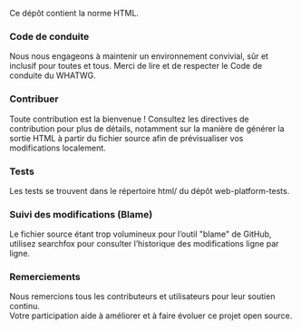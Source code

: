 Ce dépôt contient la norme HTML.
### Code de conduite

Nous nous engageons à maintenir un environnement convivial, sûr et inclusif pour toutes et tous. Merci de lire et de respecter le Code de conduite du WHATWG.

### Contribuer

Toute contribution est la bienvenue ! Consultez les directives de contribution pour plus de détails, notamment sur la manière de générer la sortie HTML à partir du fichier source afin de prévisualiser vos modifications localement.

### Tests

Les tests se trouvent dans le répertoire html/ du dépôt web-platform-tests.

### Suivi des modifications (Blame)

Le fichier source étant trop volumineux pour l’outil "blame" de GitHub, utilisez searchfox pour consulter l’historique des modifications ligne par ligne.
### Remerciements

Nous remercions tous les contributeurs et utilisateurs pour leur soutien continu.  
Votre participation aide à améliorer et à faire évoluer ce projet open source.
